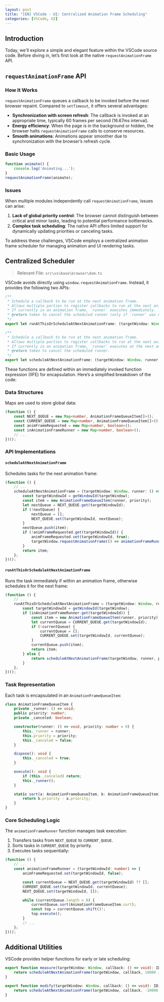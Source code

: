 ```yaml
---
layout: post
title: "[EN] VSCode - UI: Centralized Animation Frame Scheduling"
categories: [VSCode, UI]
---
```


## Introduction
Today, we'll explore a simple and elegant feature within the VSCode source code. Before diving in, let’s first look at the native `requestAnimationFrame` API.

## `requestAnimationFrame` API

### How It Works
`requestAnimationFrame` queues a callback to be invoked before the next browser repaint. Compared to `setTimeout`, it offers several advantages:
- **Synchronization with screen refresh**: The callback is invoked at an appropriate time, typically 60 frames per second (16.67ms interval).
- **Energy efficiency**: When the page is in the background or hidden, the browser halts `requestAnimationFrame` calls to conserve resources.
- **Smooth animations**: Animations appear smoother due to synchronization with the browser’s refresh cycle.

### Basic Usage
```javascript
function animate() {
    console.log('Animating...');
}
requestAnimationFrame(animate);
```

### Issues
When multiple modules independently call `requestAnimationFrame`, issues can arise:
1. **Lack of global priority control**: The browser cannot distinguish between critical and minor tasks, leading to potential performance bottlenecks.
2. **Complex task scheduling**: The native API offers limited support for dynamically updating priorities or canceling tasks.

To address these challenges, VSCode employs a centralized animation frame scheduler for managing animation and UI rendering tasks.

## Centralized Scheduler
> Relevant File: `src\vs\base\browser\dom.ts`

VSCode avoids directly using `window.requestAnimationFrame`. Instead, it provides the following two APIs:
```typescript
/**
 * Schedule a callback to be run at the next animation frame.
 * Allows multiple parties to register callbacks to run at the next animation frame.
 * If currently in an animation frame, `runner` executes immediately.
 * @return token to cancel the scheduled runner (only if `runner` was not executed immediately).
 */
export let runAtThisOrScheduleAtNextAnimationFrame: (targetWindow: Window, runner: () => void, priority?: number) => IDisposable;

/**
 * Schedule a callback to be run at the next animation frame.
 * Allows multiple parties to register callbacks to run at the next animation frame.
 * If currently in an animation frame, `runner` executes at the next animation frame.
 * @return token to cancel the scheduled runner.
 */
export let scheduleAtNextAnimationFrame: (targetWindow: Window, runner: () => void, priority?: number) => IDisposable;
```

These functions are defined within an immediately invoked function expression (IIFE) for encapsulation. Here’s a simplified breakdown of the code:

### Data Structures
Maps are used to store global data:
```typescript
(function () {
    const NEXT_QUEUE = new Map<number, AnimationFrameQueueItem[]>();
    const CURRENT_QUEUE = new Map<number, AnimationFrameQueueItem[]>();
    const animFrameRequested = new Map<number, boolean>();
    const inAnimationFrameRunner = new Map<number, boolean>();
    // ...
})();
```

### API Implementations
#### `scheduleAtNextAnimationFrame`
Schedules tasks for the next animation frame:
```typescript
(function () {
    // ...
    scheduleAtNextAnimationFrame = (targetWindow: Window, runner: () => void, priority: number = 0) => {
        const targetWindowId = getWindowId(targetWindow);
        const item = new AnimationFrameQueueItem(runner, priority);
        let nextQueue = NEXT_QUEUE.get(targetWindowId);
        if (!nextQueue) {
            nextQueue = [];
            NEXT_QUEUE.set(targetWindowId, nextQueue);
        }
        nextQueue.push(item);
        if (!animFrameRequested.get(targetWindowId)) {
            animFrameRequested.set(targetWindowId, true);
            targetWindow.requestAnimationFrame(() => animationFrameRunner(targetWindowId));
        }
        return item;
    };
})();
```

#### `runAtThisOrScheduleAtNextAnimationFrame`
Runs the task immediately if within an animation frame, otherwise schedules it for the next frame:
```typescript
(function () {
    // ...
    runAtThisOrScheduleAtNextAnimationFrame = (targetWindow: Window, runner: () => void, priority?: number) => {
        const targetWindowId = getWindowId(targetWindow);
        if (inAnimationFrameRunner.get(targetWindowId)) {
            const item = new AnimationFrameQueueItem(runner, priority);
            let currentQueue = CURRENT_QUEUE.get(targetWindowId);
            if (!currentQueue) {
                currentQueue = [];
                CURRENT_QUEUE.set(targetWindowId, currentQueue);
            }
            currentQueue.push(item);
            return item;
        } else {
            return scheduleAtNextAnimationFrame(targetWindow, runner, priority);
        }
    };
})();
```

### Task Representation
Each task is encapsulated in an `AnimationFrameQueueItem`:
```typescript
class AnimationFrameQueueItem {
    private _runner: () => void;
    public priority: number;
    private _canceled: boolean;

    constructor(runner: () => void, priority: number = 0) {
        this._runner = runner;
        this.priority = priority;
        this._canceled = false;
    }

    dispose(): void {
        this._canceled = true;
    }

    execute(): void {
        if (this._canceled) return;
        this._runner();
    }

    static sort(a: AnimationFrameQueueItem, b: AnimationFrameQueueItem): number {
        return b.priority - a.priority;
    }
}
```

### Core Scheduling Logic
The `animationFrameRunner` function manages task execution:
1. Transfers tasks from `NEXT_QUEUE` to `CURRENT_QUEUE`.
2. Sorts tasks in `CURRENT_QUEUE` by priority.
3. Executes tasks sequentially:
```typescript
(function () {
    // ...
    const animationFrameRunner = (targetWindowId: number) => {
        animFrameRequested.set(targetWindowId, false);

        const currentQueue = NEXT_QUEUE.get(targetWindowId) ?? [];
        CURRENT_QUEUE.set(targetWindowId, currentQueue);
        NEXT_QUEUE.set(targetWindowId, []);

        while (currentQueue.length > 0) {
            currentQueue.sort(AnimationFrameQueueItem.sort);
            const top = currentQueue.shift()!;
            top.execute();
        }
        // ...
    };
})();
```

## Additional Utilities
VSCode provides helper functions for early or late scheduling:
```typescript
export function measure(targetWindow: Window, callback: () => void): IDisposable {
    return scheduleAtNextAnimationFrame(targetWindow, callback, 10000 /* must be early */);
}

export function modify(targetWindow: Window, callback: () => void): IDisposable {
    return scheduleAtNextAnimationFrame(targetWindow, callback, -10000 /* must be late */);
}
```